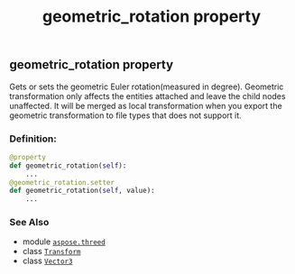 ﻿---
title: geometric_rotation property
second_title: Aspose.3D for Python via .NET API References
description: 
type: docs
weight: 170
url: /aspose.threed/transform/geometric_rotation/
is_root: false
---

## geometric_rotation property


Gets or sets the geometric Euler rotation(measured in degree). 
Geometric transformation only affects the entities attached and leave the child nodes unaffected.
It will be merged as local transformation when you export the geometric transformation to file types that does not support it.
### Definition:
```python
@property
def geometric_rotation(self):
    ...
@geometric_rotation.setter
def geometric_rotation(self, value):
    ...
```

### See Also
* module [`aspose.threed`](../../)
* class [`Transform`](/3d/python-net/aspose.threed/transform)
* class [`Vector3`](/3d/python-net/aspose.threed.utilities/vector3)
